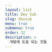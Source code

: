 ```yaml
---
layout: list
title: Dev Sub
slug: devsub
menu: true
submenu: true
order: 32
description: >
  개발에 도움 되는 것들
---
```

